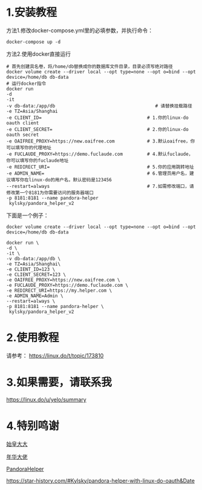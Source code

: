 # 1.安装教程
方法1.修改docker-compose.yml里的必填参数，并执行命令：
```
docker-compose up -d 
```

方法2.使用docker直接运行

```
# 首先创建具名卷，将/home/db替换成你的数据库文件目录，目录必须写绝对路径
docker volume create --driver local --opt type=none --opt o=bind --opt device=/home/db db-data
# 运行docker指令
docker run 
-d 
-it
-v db-data:/app/db                                     # 请替换挂载路径
-e TZ=Asia/Shanghai 
-e CLIENT_ID=                                       # 1.你的linux-do oauth client                       
-e CLIENT_SECRET=                                   # 2.你的linux-do oauth secret
-e OAIFREE_PROXY=https://new.oaifree.com            # 3.默认oaifree，你可以填写你的代理地址
-e FUCLAUDE_PROXY=https://demo.fuclaude.com         # 4.默认fuclaude，你可以填写你的fuclaude地址
-e REDIRECT_URI=                                    # 5.你的应用跳转地址
-e ADMIN_NAME=                                      # 6.管理员用户名，建议填写你在linux-do的用户名，默认密码是123456
--restart=always                                    # 7.如需修改端口，请修改第一个8181为你需要访问的服务器端口
-p 8181:8181 --name pandora-helper
 kylsky/pandora_helper_v2
```
下面是一个例子：
```
docker volume create --driver local --opt type=none --opt o=bind --opt device=/home/db db-data

docker run \
-d \
-it \
-v db-data:/app/db \
-e TZ=Asia/Shanghai\ 
-e CLIENT_ID=123 \
-e CLIENT_SECRET=123 \
-e OAIFREE_PROXY=https://new.oaifree.com \
-e FUCLAUDE_PROXY=https://demo.fuclaude.com \
-e REDIRECT_URI=https://my.helper.com \
-e ADMIN_NAME=Admin \
--restart=always \
-p 8181:8181 --name pandora-helper \
 kylsky/pandora_helper_v2
```

# 2.使用教程
请参考： https://linux.do/t/topic/173810

# 3.如果需要，请联系我
https://linux.do/u/yelo/summary

# 4.特别鸣谢
[始皇大大](https://linux.do/u/neo/summary)

[年华大佬](https://linux.do/u/linux/summary)

[PandoraHelper](https://github.com/nianhua99/PandoraHelper)



https://star-history.com/#Kylsky/pandora-helper-with-linux-do-oauth&Date
